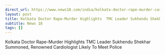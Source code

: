 ```yaml
---
direct_url: https://www.news18.com/india/kolkata-doctor-rape-murder-case-live-updates-protests-rg-kar-medical-college-cbi-tmc-bjp-mamata-banerjee-latest-news-liveblog-9018970.html
layout: post
title: Kolkata Doctor Rape-Murder Highlights  TMC Leader Sukhendu Shekhar Summoned, Renowned Cardiologist Likely To Meet Police
subtitle: News 18
tags: []
---
```


Kolkata Doctor Rape-Murder Highlights  TMC Leader Sukhendu Shekhar Summoned, Renowned Cardiologist Likely To Meet Police
